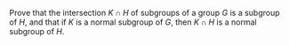 Prove that the intersection $K \cap H$ of subgroups of a group $G$ is a subgroup of $H$, and that if $K$ is a normal subgroup of $G$, then $K \cap H$ is a normal subgroup of $H$.